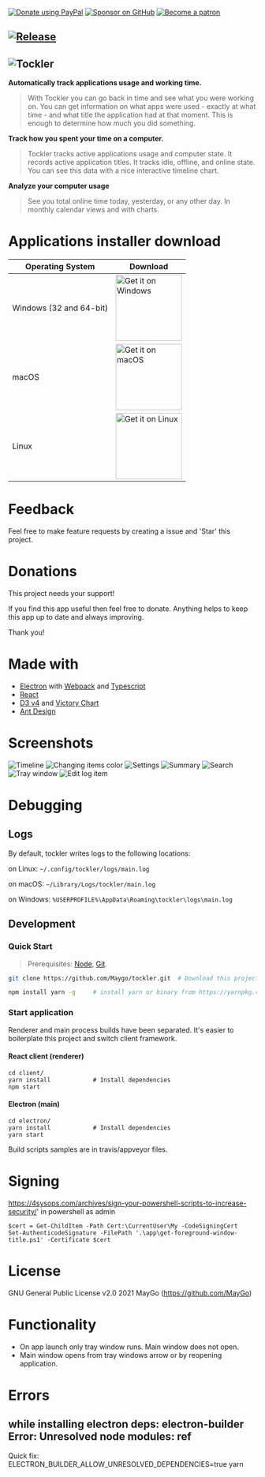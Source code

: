 <!-- DONATELINKS -->

[![Donate using PayPal](https://github.com/MayGo/tockler/raw/master/badges/Donate-PayPal-green.svg)](https://www.paypal.com/cgi-bin/webscr?cmd=_s-xclick&hosted_button_id=JAHHBZZCZVDMA)
[![Sponsor on GitHub](https://github.com/MayGo/tockler/raw/master/badges/GitHub-Badge.svg)](https://github.com/sponsors/maygo/)
[![Become a patron](https://github.com/MayGo/tockler/raw/master/badges/Patreon-Badge.svg)](https://www.patreon.com/Tockler)

<!-- DONATELINKS -->

## [![Release](https://img.shields.io/github/v/release/MayGo/tockler)](https://github.com/MayGo/tockler/releases/latest)

## ![Tockler](https://github.com/MayGo/tockler/raw/master/screenshots/tockler-logo.png 'Tockler')

**Automatically track applications usage and working time.**

> With Tockler you can go back in time and see what you were working on. You can get information on what apps were used - exactly at what time - and what title the application had at that moment. This is enough to determine how much you did something.

**Track how you spent your time on a computer.**

> Tockler tracks active applications usage and computer state. It records active application titles. It tracks idle, offline, and online state. You can see this data with a nice interactive timeline chart.

**Analyze your computer usage**

> See you total online time today, yesterday, or any other day. In monthly calendar views and with charts.

# Applications installer download

| Operating System        | Download                                                                                                                                                                                                                   |
| ----------------------- | -------------------------------------------------------------------------------------------------------------------------------------------------------------------------------------------------------------------------- |
| Windows (32 and 64-bit) | <a href='https://github.com/MayGo/tockler/releases/download/v3.18.0/tockler-3.18.0-windows.exe'><img alt='Get it on Windows' width="134px" src='https://github.com/MayGo/tockler/raw/master/badges/BadgeWindows.png'/></a> |
| macOS                   | <a href='https://github.com/MayGo/tockler/releases/download/v3.18.0/Tockler-3.18.0.dmg'><img alt='Get it on macOS' width="134px" src='https://github.com/MayGo/tockler/raw/master/badges/BadgeMacOS.png'/></a>             |
| Linux                   | <a href='https://github.com/MayGo/tockler/releases/download/v3.18.0/Tockler-3.18.0.AppImage'><img alt='Get it on Linux' width="134px" src='https://github.com/MayGo/tockler/raw/master/badges/BadgeLinux.png'/></a>        |

# Feedback

Feel free to make feature requests by creating a issue and 'Star' this project.

# Donations

This project needs your support!

If you find this app useful then feel free to donate. Anything helps to keep this app up to date and always improving.

Thank you!

# Made with

-   [Electron](https://electron.atom.io/) with [Webpack](https://webpack.github.io/) and [Typescript](https://www.typescriptlang.org/)
-   [React](https://reactjs.org/)
-   [D3 v4](https://d3js.org/) and [Victory Chart](http://formidable.com/open-source/victory/docs/victory-chart/)
-   [Ant Design](https://ant.design/)

# Screenshots

![Timeline](https://github.com/MayGo/tockler/raw/master/screenshots/tockler-timeline.png 'Timeline')
![Changing items color](https://github.com/MayGo/tockler/raw/master/screenshots/tockler-change_color.png 'Changing items color')
![Settings](https://github.com/MayGo/tockler/raw/master/screenshots/tockler-settings.png 'Settings')
![Summary](https://github.com/MayGo/tockler/raw/master/screenshots/tockler-summary.png 'Summary')
![Search](https://github.com/MayGo/tockler/raw/master/screenshots/tockler-search.png 'Search')
![Tray window](https://github.com/MayGo/tockler/raw/master/screenshots/tockler-tray.png 'Tray window')
![Edit log item](https://github.com/MayGo/tockler/raw/master/screenshots/editing-log-item.gif 'Edit log item')

# Debugging

## Logs

By default, tockler writes logs to the following locations:

on Linux: `~/.config/tockler/logs/main.log`

on macOS: `~/Library/Logs/tockler/main.log`

on Windows: `%USERPROFILE%\AppData\Roaming\tockler\logs\main.log`

## Development

### Quick Start

> Prerequisites: [Node](https://nodejs.org/), [Git](https://git-scm.com/).

```bash
git clone https://github.com/Maygo/tockler.git  # Download this project

npm install yarn -g     # install yarn or binary from https://yarnpkg.com
```

### Start application

Renderer and main process builds have been separated. It's easier to boilerplate this project and switch client framework.

#### React client (renderer)

```
cd client/
yarn install            # Install dependencies
npm start
```

#### Electron (main)

```
cd electron/
yarn install            # Install dependencies
yarn start
```

Build scripts samples are in travis/appveyor files.

# Signing

https://4sysops.com/archives/sign-your-powershell-scripts-to-increase-security/'
in powershell as admin

```
$cert = Get-ChildItem -Path Cert:\CurrentUser\My -CodeSigningCert
Set-AuthenticodeSignature -FilePath '.\app\get-foreground-window-title.ps1' -Certificate $cert
```

# License

GNU General Public License v2.0
2021 MayGo (https://github.com/MayGo)

# Functionality

-   On app launch only tray window runs. Main window does not open.
-   Main window opens from tray windows arrow or by reopening application.

# Errors

## while installing electron deps: electron-builder Error: Unresolved node modules: ref

Quick fix: ELECTRON_BUILDER_ALLOW_UNRESOLVED_DEPENDENCIES=true yarn
